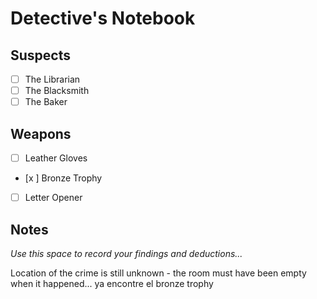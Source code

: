 # Detective's Notebook

## Suspects
- [ ] The Librarian
- [ ] The Blacksmith
- [ ] The Baker

## Weapons
- [ ] Leather Gloves
- [x ] Bronze Trophy
- [ ] Letter Opener

## Notes
*Use this space to record your findings and deductions...*

Location of the crime is still unknown - the room must have been empty when it happened...
ya encontre el bronze trophy
